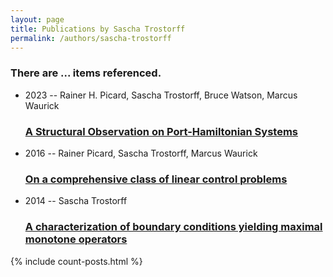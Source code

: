 ```yaml
---
layout: page
title: Publications by Sascha Trostorff
permalink: /authors/sascha-trostorff
---
```


<h3 id="number-posts">There are ... items referenced.</h3>
<ul class="post-list">
<li><span class='post-meta'>2023 -- Rainer H. Picard, Sascha Trostorff, Bruce Watson, Marcus Waurick</span><h3><a class='post-link' href="{{ site.baseurl }}/a-structural-observation-on-port-hamiltonian-systems">A Structural Observation on Port-Hamiltonian Systems</a></h3></li>
<li><span class='post-meta'>2016 -- Rainer Picard, Sascha Trostorff, Marcus Waurick</span><h3><a class='post-link' href="{{ site.baseurl }}/on-a-comprehensive-class-of-linear-control-problems">On a comprehensive class of linear control problems</a></h3></li>
<li><span class='post-meta'>2014 -- Sascha Trostorff</span><h3><a class='post-link' href="{{ site.baseurl }}/a-characterization-of-boundary-conditions-yielding-maximal-monotone-operators">A characterization of boundary conditions yielding maximal monotone operators</a></h3></li>

</ul>
{% include count-posts.html %}
